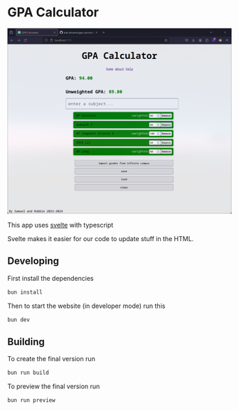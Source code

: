 # GPA Calculator

![screenshot](misc/screenshot.png)

This app uses [svelte](https://svelte.dev) with typescript

Svelte makes it easier for our code to update stuff in the HTML.

## Developing

First install the dependencies

```bash
bun install
```

Then to start the website (in developer mode) run this

```bash
bun dev
```

## Building

To create the final version run

```bash
bun run build
```

To preview the final version run

```bash
bun run preview
```
